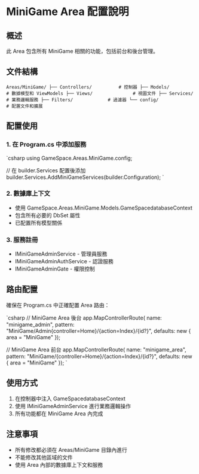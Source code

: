 # MiniGame Area 配置說明

## 概述
此 Area 包含所有 MiniGame 相關的功能，包括前台和後台管理。

## 文件結構
`
Areas/MiniGame/
├── Controllers/          # 控制器
├── Models/              # 數據模型和 ViewModels
├── Views/               # 視圖文件
├── Services/            # 業務邏輯服務
├── Filters/             # 過濾器
└── config/              # 配置文件和擴展
`

## 配置使用

### 1. 在 Program.cs 中添加服務
`csharp
using GameSpace.Areas.MiniGame.config;

// 在 builder.Services 配置後添加
builder.Services.AddMiniGameServices(builder.Configuration);
`

### 2. 數據庫上下文
- 使用 GameSpace.Areas.MiniGame.Models.GameSpacedatabaseContext
- 包含所有必要的 DbSet 屬性
- 已配置所有模型關係

### 3. 服務註冊
- IMiniGameAdminService - 管理員服務
- IMiniGameAdminAuthService - 認證服務
- IMiniGameAdminGate - 權限控制

## 路由配置
確保在 Program.cs 中正確配置 Area 路由：

`csharp
// MiniGame Area 後台
app.MapControllerRoute(
    name: "minigame_admin",
    pattern: "MiniGame/Admin{controller=Home}/{action=Index}/{id?}",
    defaults: new { area = "MiniGame" });

// MiniGame Area 前台
app.MapControllerRoute(
    name: "minigame_area",
    pattern: "MiniGame/{controller=Home}/{action=Index}/{id?}",
    defaults: new { area = "MiniGame" });
`

## 使用方式
1. 在控制器中注入 GameSpacedatabaseContext
2. 使用 IMiniGameAdminService 進行業務邏輯操作
3. 所有功能都在 MiniGame Area 內完成

## 注意事項
- 所有修改都必須在 Areas/MiniGame 目錄內進行
- 不能修改其他區域的文件
- 使用 Area 內部的數據庫上下文和服務
